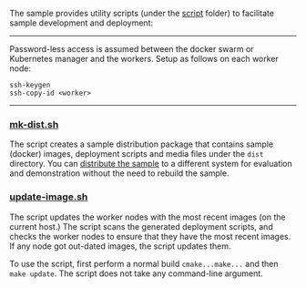 
The sample provides utility scripts (under the [script](../script) folder) to facilitate sample development and deployment:   

---

Password-less access is assumed between the docker swarm or Kubernetes manager and the workers. Setup as follows on each worker node:     

```
ssh-keygen
ssh-copy-id <worker>
```

---

### [mk-dist.sh](../script/mk-dist.sh)

The script creates a sample distribution package that contains sample (docker) images, deployment scripts and media files under the `dist` directory. You can [distribute the sample](dist.md) to a different system for evaluation and demonstration without the need to rebuild the sample.  

### [update-image.sh](../script/update-image.sh)

The script updates the worker nodes with the most recent images (on the current host.) The script scans the generated deployment scripts, and checks the worker nodes to ensure that they have the most recent images. If any node got out-dated images, the script updates them.    

To use the script, first perform a normal build `cmake...make...` and then `make update`. The script does not take any command-line argument.    

